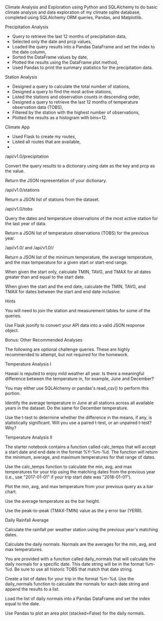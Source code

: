 

Climate Analysis and Exploration using Python and SQLAlchemy to do basic climate analysis and data exploration of my climate sqlite database, completed using SQLAlchemy ORM queries, Pandas, and Matplotlib.


Precipitation Analysis
- Query to retrieve the last 12 months of precipitation data,
- Selected only the date and prcp values,
- Loaded the query results into a Pandas DataFrame and set the index to the date column,
- Sorted the DataFrame values by date,
- Plotted the results using the DataFrame plot method,
- Used Pandas to print the summary statistics for the precipitation data.

Station Analysis

- Designed a query to calculate the total number of stations,
- Designed a query to find the most active stations,
- Listed the stations and observation counts in descending order,
- Designed a query to retrieve the last 12 months of temperature observation data (TOBS),
- Filtered by the station with the highest number of observations,
- Plotted the results as a histogram with bins=12.

Climate App

- Used Flask to create my routes,
- Listed all routes that are available,
- 




/api/v1.0/precipitation


Convert the query results to a dictionary using date as the key and prcp as the value.


Return the JSON representation of your dictionary.




/api/v1.0/stations

Return a JSON list of stations from the dataset.



/api/v1.0/tobs


Query the dates and temperature observations of the most active station for the last year of data.


Return a JSON list of temperature observations (TOBS) for the previous year.




/api/v1.0/<start> and /api/v1.0/<start>/<end>


Return a JSON list of the minimum temperature, the average temperature, and the max temperature for a given start or start-end range.


When given the start only, calculate TMIN, TAVG, and TMAX for all dates greater than and equal to the start date.


When given the start and the end date, calculate the TMIN, TAVG, and TMAX for dates between the start and end date inclusive.





Hints


You will need to join the station and measurement tables for some of the queries.


Use Flask jsonify to convert your API data into a valid JSON response object.




Bonus: Other Recommended Analyses

The following are optional challenge queries. These are highly recommended to attempt, but not required for the homework.


Temperature Analysis I


Hawaii is reputed to enjoy mild weather all year. Is there a meaningful difference between the temperature in, for example, June and December?


You may either use SQLAlchemy or pandas's read_csv() to perform this portion.


Identify the average temperature in June at all stations across all available years in the dataset. Do the same for December temperature.


Use the t-test to determine whether the difference in the means, if any, is statistically significant. Will you use a paired t-test, or an unpaired t-test? Why?



Temperature Analysis II


The starter notebook contains a function called calc_temps that will accept a start date and end date in the format %Y-%m-%d. The function will return the minimum, average, and maximum temperatures for that range of dates.


Use the calc_temps function to calculate the min, avg, and max temperatures for your trip using the matching dates from the previous year (i.e., use "2017-01-01" if your trip start date was "2018-01-01").


Plot the min, avg, and max temperature from your previous query as a bar chart.


Use the average temperature as the bar height.


Use the peak-to-peak (TMAX-TMIN) value as the y error bar (YERR).






Daily Rainfall Average


Calculate the rainfall per weather station using the previous year's matching dates.


Calculate the daily normals. Normals are the averages for the min, avg, and max temperatures.


You are provided with a function called daily_normals that will calculate the daily normals for a specific date. This date string will be in the format %m-%d. Be sure to use all historic TOBS that match that date string.


Create a list of dates for your trip in the format %m-%d. Use the daily_normals function to calculate the normals for each date string and append the results to a list.


Load the list of daily normals into a Pandas DataFrame and set the index equal to the date.


Use Pandas to plot an area plot (stacked=False) for the daily normals.
